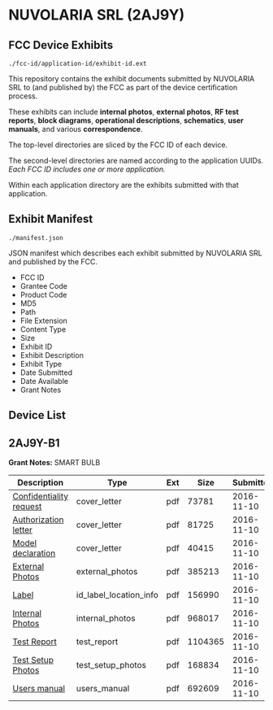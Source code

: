 # NUVOLARIA SRL (2AJ9Y)
## FCC Device Exhibits

```
./fcc-id/application-id/exhibit-id.ext
```

This repository contains the exhibit documents submitted by NUVOLARIA SRL to (and published by) the FCC as part of the device certification process.

These exhibits can include **internal photos**, **external photos**, **RF test reports**, **block diagrams**, **operational descriptions**, **schematics**, **user manuals**, and various **correspondence**.

The top-level directories are sliced by the FCC ID of each device.

The second-level directories are named according to the application UUIDs. *Each FCC ID includes one or more application.*

Within each application directory are the exhibits submitted with that application. 

## Exhibit Manifest

```
./manifest.json
```

JSON manifest which describes each exhibit submitted by NUVOLARIA SRL and published by the FCC.

- FCC ID
- Grantee Code
- Product Code
- MD5
- Path
- File Extension
- Content Type
- Size
- Exhibit ID
- Exhibit Description
- Exhibit Type
- Date Submitted
- Date Available
- Grant Notes

## Device List
## 2AJ9Y-B1
**Grant Notes:** SMART BULB

| Description | Type | Ext | Size | Submitted | Available |
| ----------- | ---- | --- | ---- | --------- | --------- |
| [Confidentiality request](2AJ9Y-B1/3fdefaa09676ac73b6692dea958f0c2e/3192876.pdf) | cover_letter | pdf | 73781 | 2016-11-10 | 2016-11-10 |
| [Authorization letter](2AJ9Y-B1/3fdefaa09676ac73b6692dea958f0c2e/3192877.pdf) | cover_letter | pdf | 81725 | 2016-11-10 | 2016-11-10 |
| [Model declaration](2AJ9Y-B1/3fdefaa09676ac73b6692dea958f0c2e/3192880.pdf) | cover_letter | pdf | 40415 | 2016-11-10 | 2016-11-10 |
| [External Photos](2AJ9Y-B1/3fdefaa09676ac73b6692dea958f0c2e/3192872.pdf) | external_photos | pdf | 385213 | 2016-11-10 | 2016-11-10 |
| [Label](2AJ9Y-B1/3fdefaa09676ac73b6692dea958f0c2e/3192879.pdf) | id_label_location_info | pdf | 156990 | 2016-11-10 | 2016-11-10 |
| [Internal Photos](2AJ9Y-B1/3fdefaa09676ac73b6692dea958f0c2e/3192873.pdf) | internal_photos | pdf | 968017 | 2016-11-10 | 2016-11-10 |
| [Test Report](2AJ9Y-B1/3fdefaa09676ac73b6692dea958f0c2e/3192878.pdf) | test_report | pdf | 1104365 | 2016-11-10 | 2016-11-10 |
| [Test Setup Photos](2AJ9Y-B1/3fdefaa09676ac73b6692dea958f0c2e/3192874.pdf) | test_setup_photos | pdf | 168834 | 2016-11-10 | 2016-11-10 |
| [Users manual](2AJ9Y-B1/3fdefaa09676ac73b6692dea958f0c2e/3192875.pdf) | users_manual | pdf | 692609 | 2016-11-10 | 2016-11-10 |
